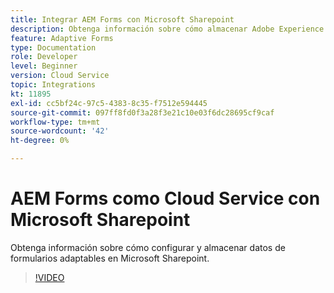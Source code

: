 ```yaml
---
title: Integrar AEM Forms con Microsoft Sharepoint
description: Obtenga información sobre cómo almacenar Adobe Experience Manager Forms como datos de envío de Cloud Service en Microsoft Sharepoint
feature: Adaptive Forms
type: Documentation
role: Developer
level: Beginner
version: Cloud Service
topic: Integrations
kt: 11895
exl-id: cc5bf24c-97c5-4383-8c35-f7512e594445
source-git-commit: 097ff8fd0f3a28f3e21c10e03f6dc28695cf9caf
workflow-type: tm+mt
source-wordcount: '42'
ht-degree: 0%

---
```


# AEM Forms como Cloud Service con Microsoft Sharepoint

Obtenga información sobre cómo configurar y almacenar datos de formularios adaptables en Microsoft Sharepoint.

>[!VIDEO](https://video.tv.adobe.com/v/3415793/?quality=12&learn=on)
